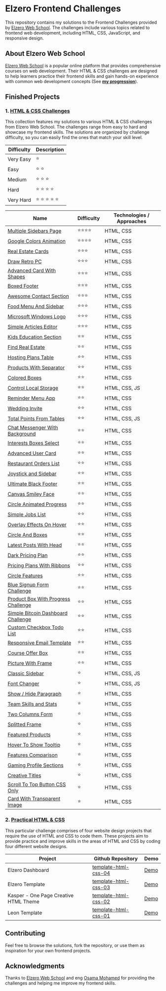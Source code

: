 # Elzero Frontend Challenges

This repository contains my solutions to the Frontend Challenges provided by [Elzero Web School](https://elzero.org/). The challenges include various topics related to frontend web development, including HTML, CSS, JavaScript, and responsive design.

## About Elzero Web School

[Elzero Web School](https://elzero.org/) is a popular online platform that provides comprehensive courses on web development. Their HTML & CSS challenges are designed to help learners practice their frontend skills and gain hands-on experience with common web development concepts (See **[my progression](https://github.com/mouatezbenariba/elzero-progression)**).

## Finished Projects

### 1. [HTML & CSS Challenges](https://elzero.org/category/challenges/front-end-challenges/)

This collection features my solutions to various HTML & CSS challenges from Elzero Web School. The challenges range from easy to hard and showcase my frontend skills. The solutions are organized by challenge difficulty, so you can easily find the ones that match your skill level.

| Difficulty | Description    |
| ---------- | -------------- |
| Very Easy  | ⭐             |
| Easy       | ⭐ ⭐          |
| Medium     | ⭐ ⭐ ⭐       |
| Hard       | ⭐ ⭐ ⭐ ⭐    |
| Very Hard  | ⭐ ⭐ ⭐ ⭐ ⭐ |

| Name                                                                                                                                | Difficulty | Technologies / Approaches |
| ----------------------------------------------------------------------------------------------------------------------------------- | ---------- | ------------------------- |
| [Multiple Sidebars Page](https://mouatezbenariba.github.io/Elzero-Frontend-Challenges/multiple-sidebars-page/)   | ⭐⭐⭐⭐   | HTML, CSS                 |
| [Google Colors Animation](https://mouatezbenariba.github.io/Elzero-Frontend-Challenges/google-colors-animation/) | ⭐⭐⭐⭐   | HTML, CSS                 |
| [Real Estate Cards](https://mouatezbenariba.github.io/Elzero-Frontend-Challenges/real-estate-cards/)             | ⭐⭐⭐     | HTML, CSS                 |
| [Draw Retro PC](https://mouatezbenariba.github.io/Elzero-Frontend-Challenges/draw-retro-pc/)                     | ⭐⭐⭐     | HTML, CSS                 |
| [Advanced Card With Shapes](https://mouatezbenariba.github.io/Elzero-Frontend-Challenges/advanced-card-with-shapes/)                | ⭐⭐⭐     | HTML, CSS                 |
| [Boxed Footer](https://mouatezbenariba.github.io/Elzero-Frontend-Challenges/boxed-footer/)                                          | ⭐⭐⭐     | HTML, CSS                 |
| [Awesome Contact Section](https://mouatezbenariba.github.io/Elzero-Frontend-Challenges/awesome-contact-section/)                    | ⭐⭐⭐     | HTML, CSS                 |
| [Food Menu And Sidebar](https://mouatezbenariba.github.io/Elzero-Frontend-Challenges/food-menu-and-sidebar/)                        | ⭐⭐⭐     | HTML, CSS                 |
| [Microsoft Windows Logo](https://mouatezbenariba.github.io/Elzero-Frontend-Challenges/microsoft-windows-logo/)                      | ⭐⭐⭐     | HTML, CSS                 |
| [Simple Articles Editor](https://mouatezbenariba.github.io/Elzero-Frontend-Challenges/simple-articles-editor/)                      | ⭐⭐⭐     | HTML, CSS                 |
| [Kids Education Section](https://mouatezbenariba.github.io/Elzero-Frontend-Challenges/kids-education-section/)                      | ⭐⭐       | HTML, CSS                 |
| [Find Real Estate](https://mouatezbenariba.github.io/Elzero-Frontend-Challenges/find-real-estate/)                                  | ⭐⭐       | HTML, CSS                 |
| [Hosting Plans Table](https://mouatezbenariba.github.io/Elzero-Frontend-Challenges/hosting-plans-table/)                            | ⭐⭐       | HTML, CSS                 |
| [Products With Separator](https://mouatezbenariba.github.io/Elzero-Frontend-Challenges/products-with-separator/)                    | ⭐⭐       | HTML, CSS                 |
| [Colored Boxes](https://mouatezbenariba.github.io/Elzero-Frontend-Challenges/colored-boxes/)                                        | ⭐⭐       | HTML, CSS                 |
| [Control Local Storage](https://mouatezbenariba.github.io/Elzero-Frontend-Challenges/control-local-storage/)                        | ⭐⭐       | HTML, CSS, JS             |
| [Reminder Menu App](https://mouatezbenariba.github.io/Elzero-Frontend-Challenges/reminder-menu-app/)                                | ⭐⭐       | HTML, CSS                 |
| [Wedding Invite](https://mouatezbenariba.github.io/Elzero-Frontend-Challenges/wedding-invite/)                                      | ⭐⭐       | HTML, CSS                 |
| [Total Points From Tables](https://mouatezbenariba.github.io/Elzero-Frontend-Challenges/total-points-from-tables/)                  | ⭐⭐       | HTML, CSS, JS             |
| [Chat Messenger With Background](https://mouatezbenariba.github.io/Elzero-Frontend-Challenges/chat-messenger-with-background/)      | ⭐⭐       | HTML, CSS                 |
| [Interests Boxes Select](https://mouatezbenariba.github.io/Elzero-Frontend-Challenges/interests-boxes-select/)                      | ⭐⭐       | HTML, CSS                 |
| [Advanced User Card](https://mouatezbenariba.github.io/Elzero-Frontend-Challenges/advanced-user-card/)                              | ⭐⭐       | HTML, CSS                 |
| [Restaurant Orders List](https://mouatezbenariba.github.io/Elzero-Frontend-Challenges/restaurant-orders-list/)                      | ⭐⭐       | HTML, CSS                 |
| [Joystick and Sidebar](https://mouatezbenariba.github.io/Elzero-Frontend-Challenges/joystick-and-sidebar/)                          | ⭐⭐       | HTML, CSS                 |
| [Ultimate Black Footer](https://mouatezbenariba.github.io/Elzero-Frontend-Challenges/ultimate-black-footer/)                        | ⭐⭐       | HTML, CSS                 |
| [Canvas Smiley Face](https://mouatezbenariba.github.io/Elzero-Frontend-Challenges/canvas-smiley-face/)                              | ⭐⭐       | HTML, CSS                 |
| [Circle Animated Progress](https://mouatezbenariba.github.io/Elzero-Frontend-Challenges/circle-animated-progress/)                  | ⭐⭐       | HTML, CSS                 |
| [Simple Jobs List](https://mouatezbenariba.github.io/Elzero-Frontend-Challenges/simple-jobs-list/)                                  | ⭐⭐       | HTML, CSS                 |
| [Overlay Effects On Hover](https://mouatezbenariba.github.io/Elzero-Frontend-Challenges/overlay-effects-on-hover/)                  | ⭐⭐       | HTML, CSS                 |
| [Circle And Boxes](https://mouatezbenariba.github.io/Elzero-Frontend-Challenges/circle-and-boxes/)                                  | ⭐⭐       | HTML, CSS                 |
| [Latest Posts With Head](https://mouatezbenariba.github.io/Elzero-Frontend-Challenges/latest-posts-with-head/)                      | ⭐⭐       | HTML, CSS                 |
| [Dark Pricing Plan](https://mouatezbenariba.github.io/Elzero-Frontend-Challenges/dark-pricing-plan/)                                | ⭐⭐       | HTML, CSS                 |
| [Pricing Plans With Ribbons](https://mouatezbenariba.github.io/Elzero-Frontend-Challenges/pricing-plans-with-ribbons/)              | ⭐⭐       | HTML, CSS                 |
| [Circle Features](https://mouatezbenariba.github.io/Elzero-Frontend-Challenges/circle-features/)                                    | ⭐⭐       | HTML, CSS                 |
| [Blue Signup Form Challenge](https://mouatezbenariba.github.io/Elzero-Frontend-Challenges/blue-signup-form/)                        | ⭐⭐       | HTML, CSS                 |
| [Product Box With Progress Challenge](https://mouatezbenariba.github.io/Elzero-Frontend-Challenges/product-box-with-progress/)      | ⭐⭐       | HTML, CSS                 |
| [Simple Bitcoin Dashboard Challenge](https://mouatezbenariba.github.io/Elzero-Frontend-Challenges/bitcoin-dashboard/)               | ⭐⭐       | HTML, CSS                 |
| [Custom Checkbox Todo List](https://mouatezbenariba.github.io/Elzero-Frontend-Challenges/custom-checkbox-todo-list/)                | ⭐⭐       | HTML, CSS                 |
| [Responsive Email Template](https://mouatezbenariba.github.io/Elzero-Frontend-Challenges/responsive-email-template/)                | ⭐⭐       | HTML, CSS                 |
| [Course Offer Box](https://mouatezbenariba.github.io/Elzero-Frontend-Challenges/course-offer-box/)                                  | ⭐⭐       | HTML, CSS                 |
| [Picture With Frame](https://mouatezbenariba.github.io/Elzero-Frontend-Challenges/picture-with-frame/)                              | ⭐⭐       | HTML, CSS                 |
| [Classic Sidebar](https://mouatezbenariba.github.io/Elzero-Frontend-Challenges/classic-sidebar/)                                    | ⭐         | HTML, CSS, JS             |
| [Font Changer](https://mouatezbenariba.github.io/Elzero-Frontend-Challenges/font-changer/)                                          | ⭐         | HTML, CSS, JS             |
| [Show / Hide Paragraph](https://mouatezbenariba.github.io/Elzero-Frontend-Challenges/show-hide-paragraph/)                          | ⭐         | HTML, CSS                 |
| [Team Skills and Stats](https://mouatezbenariba.github.io/Elzero-Frontend-Challenges/team-skills-and-stats/)                        | ⭐         | HTML, CSS                 |
| [Two Columns Form](https://mouatezbenariba.github.io/Elzero-Frontend-Challenges/two-columns-form/)                                  | ⭐         | HTML, CSS                 |
| [Splitted Frame](https://mouatezbenariba.github.io/Elzero-Frontend-Challenges/splitted-frame/)                                      | ⭐         | HTML, CSS                 |
| [Featured Products](https://mouatezbenariba.github.io/Elzero-Frontend-Challenges/featured-products/)                                | ⭐         | HTML, CSS                 |
| [Hover To Show Tooltip](https://mouatezbenariba.github.io/Elzero-Frontend-Challenges/hover-to-show-tooltip/)                        | ⭐         | HTML, CSS                 |
| [Features Comparison](https://mouatezbenariba.github.io/Elzero-Frontend-Challenges/features-comparison/)                            | ⭐         | HTML, CSS                 |
| [Gaming Profile Sections](https://mouatezbenariba.github.io/Elzero-Frontend-Challenges/gaming-profile-sections/)                    | ⭐         | HTML, CSS                 |
| [Creative Titles](https://mouatezbenariba.github.io/Elzero-Frontend-Challenges/creative-titles/)                                    | ⭐         | HTML, CSS                 |
| [Scroll To Top Button CSS Only](https://mouatezbenariba.github.io/Elzero-Frontend-Challenges/scroll-to-top-button/)                 | ⭐         | HTML, CSS                 |
| [Card With Transparent Image](https://mouatezbenariba.github.io/Elzero-Frontend-Challenges/card-with-transparent-image/)            | ⭐         | HTML, CSS                 |

### 2. [Practical HTML & CSS](https://elzero.org/practical-html-css/)

This particular challenge comprises of four website design projects that require the use of HTML and CSS to code them. These projects aim to provide practice and improve skills in the areas of HTML and CSS by coding four different website designs.

| Project                               | Github Repository                                                               | Demo                                                            |
| ------------------------------------- | ------------------------------------------------------------------------------- | --------------------------------------------------------------- |
| Elzero Dashboard                      | [template-html-css-04](https://github.com/mouatezbenariba/template-html-css-04) | [Demo](https://mouatezbenariba.github.io/template-html-css-04/) |
| Elzero Template                       | [template-html-css-03](https://github.com/mouatezbenariba/template-html-css-03) | [Demo](https://mouatezbenariba.github.io/template-html-css-03/) |
| Kasper - One Page Creative HTML Theme | [template-html-css-02](https://github.com/mouatezbenariba/template-html-css-02) | [Demo](https://mouatezbenariba.github.io/template-html-css-02/) |
| Leon Template                         | [template-html-css-01](https://github.com/mouatezbenariba/template-html-css-01) | [Demo](https://mouatezbenariba.github.io/template-html-css-01/) |

## Contributing

Feel free to browse the solutions, fork the repository, or use them as inspiration for your own frontend projects.

## Acknowledgments

Thanks to [Elzero Web School](https://github.com/ElzeroWebSchool) and eng [Osama Mohamed](https://github.com/OsamaElzero) for providing the challenges and helping me improve my frontend skills.
